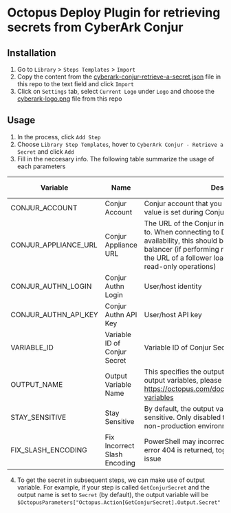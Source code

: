 # Octopus Deploy Plugin for retrieving secrets from CyberArk Conjur

## Installation

1. Go to `Library` > `Steps Templates` > `Import`
2. Copy the content from the [cyberark-conjur-retrieve-a-secret.json](https://github.com/quincycheng/conjur-octopus-deploy/blob/main/cyberark-conjur-retrieve-a-secret.json) file in this repo to the text field and click `Import`
3. Click on `Settings` tab, select `Current Logo` under `Logo` and choose the [cyberark-logo.png](https://github.com/quincycheng/conjur-octopus-deploy/blob/main/cyberark-logo.png) file from this repo 

## Usage

1. In the process, click `Add Step`
2. Choose `Library Step Templates`, hover to `CyberArk Conjur - Retrieve a Secret` and click `Add`
3. Fill in the neccesary info. The following table summarize the usage of each parameters

Variable|Name|Description|Default Value
--------|----|-----------|-------------
CONJUR_ACCOUNT|Conjur Account|Conjur account that you are connecting to. This value is set during Conjur deployment|default
CONJUR_APPLIANCE_URL|Conjur Appliance URL|The URL of the Conjur instance you are connecting to. When connecting to DAP configured for high availability, this should be the URL of the master load balancer (if performing read and write operations) or the URL of a follower load balancer (if performing read-only operations)|
CONJUR_AUTHN_LOGIN|Conjur Authn Login|User/host identity|
CONJUR_AUTHN_API_KEY|Conjur Authn API Key|User/host API key|
VARIABLE_ID|Variable ID of Conjur Secret|Variable ID of Conjur Secret|
OUTPUT_NAME|Output Variable Name|This specifies the output variable.   For more details of output variables, please refer to https://octopus.com/docs/projects/variables/output-variables|Secret
STAY_SENSITIVE|Stay Sensitive|By default, the output variable will be saved as sensitive.   Only disabled this for debug purpose in non-production environment|True
FIX_SLASH_ENCODING|Fix Incorrect Slash Encoding|PowerShell may incorrectly decode slashes in URL.   If error 404 is returned, toggling this option may fix the issue|True

4. To get the secret in subsequent steps, we can make use of output variable.
For example, if your step is called `GetConjurSecret` and the output name is set to `Secret` (by default), the output variable will be `$OctopusParameters["Octopus.Action[GetConjurSecret].Output.Secret"`
